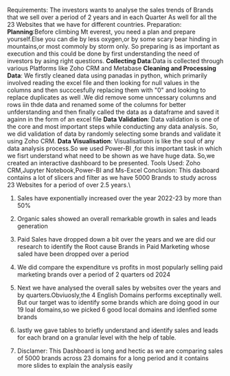 Requirements: The investors wants to analyse the sales trends of Brands that we sell over a period of 2 years and in each Quarter As well for all the 23 Websites that we have for different countries.
Preparation:
**Planning**:Before climbing Mt everest, you need a plan and prepare yourself.Else you can die by less oxygen,or by some scary bear hinding in  mountains,or most commoly by storm only.
So preparing is as important as execution and this could be done by first understanding the need of investors by asing right questions.
**Collecting Data**:Data is collected through various Platforms like Zoho  CRM and Metabase
**Cleaning and Processing Data**: We firstly cleaned data  using panadas in python, which primarily involved reading the excel file and then looking for null values in the columns and then succcesfully replacing them with "0" and looking to replace duplicates as well .We did remove some unncessary columns and rows iin thde data and renamed some of the columns for better unfderstanding and then finally called the data as a dataframe and saved it againn in the form of an excel file
**Data Validation**: Data validation is one of the core and most important steps while conducting any data analysis. So, we did validation of data by randomly selecting some brands and validate it using Zoho CRM.
**Data Visualisation**: Visualisatiuon is like the soul of any data analysis process.So we used Power-BI ,for this important task in which we fisrt understand what need to be shown as we have huge data. 
So,we created an interactive dashboard to be presented.
Tools Used: Zoho CRM,Jupyter Notebook,Power-BI and Ms-Excel
Conclusion: This dasboard contains a lot of slicers and filter as we have 5000 Brands to study across 23 Websites for a period of  over 2.5 years.\
1) Sales have exponentially increased over the year 2022-23 by more than 50%
2) Organic sales showed an overall remarkable growth in sales and leads generation
3) Paid Sales have dropped down a bit over the years and we are did our research to identify the Root cause Brands in Paid Marketing whose saled have been dropped over a period
4) We did compare the expenditure vs profits in most popularly selling paid marketing brands over a period of 2 quarters od 2024
5) Next we have analysed the overall sales by websites over the years and by quarters.Obviuosly,the 4 English Domains performs exceptinally well. But our target was to identify some brands which are doing good in our 19 loal domains,so we picked 6 good local domains and idenfied some brands
6) lastly we gave tables to briefly understand and identify  sales and leads for each brand on a granular level with the help of table.

7) Disclamer: This Dashboard is long and hectic as we are comparing sales of 5000 brands across 23 domains for a long period and it contains more slides  to explain the analysis easily
